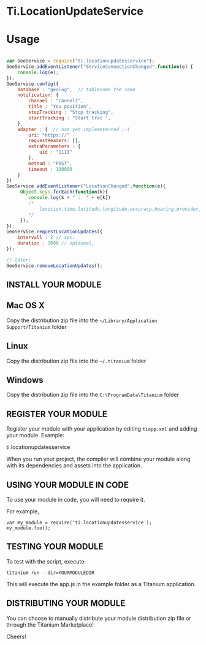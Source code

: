 # Ti.LocationUpdateService


# Usage

```javascript

var GeoService = require("ti.locationupdatesservice");
GeoService.addEventListener("ServiceConnectionChanged",function(e) {
	console.log(e);
});
GeoService.config({
	database : "geolog",  // tablename the same		
	notification: {
		channel : "cannel1",
		title : "You position",
		stopTracking : "Stop tracking",
		startTracking : "Start trac	",
	},
	adapter : {  // not yet implemetented ;-(
		uri: "https://"
		requestHeaders: [],
		extraParameters : {
			uid : "1111"
		},
		method : "POST",
		timeout : 100000
	}
})
GeoService.addEventListener("LocationChanged",function(e){
	 Object.keys.forEach(function(k){
	 	console.log(k + " :  " + e[k])
	 	/* 
	 		location,time,latitude,longitude,accuracy,bearing,provider,speed 
	 	*/
	 });
});
GeoService.requestLocationUpdates({
	intervall : 2 // sec.
	duration : 3600 // optional,
});

// later:
GeoService.removeLocationUpdates();

```


INSTALL YOUR MODULE
-------------------

Mac OS X
--------
Copy the distribution zip file into the `~/Library/Application Support/Titanium` folder

Linux
-----
Copy the distribution zip file into the `~/.titanium` folder

Windows
-------
Copy the distribution zip file into the `C:\ProgramData\Titanium` folder


REGISTER YOUR MODULE
--------------------

Register your module with your application by editing `tiapp.xml` and adding your module.
Example:

<modules>
	<module version="0.1">ti.locationupdatesservice</module>
</modules>

When you run your project, the compiler will combine your module along with its dependencies
and assets into the application.


USING YOUR MODULE IN CODE
-------------------------

To use your module in code, you will need to require it.

For example,

	var my_module = require('ti.locationupdatesservice');
	my_module.foo();


TESTING YOUR MODULE
-------------------

To test with the script, execute:

	titanium run --dir=YOURMODULEDIR

This will execute the app.js in the example folder as a Titanium application.


DISTRIBUTING YOUR MODULE
-------------------------

You can choose to manually distribute your module distribution zip file or through the Titanium Marketplace!


Cheers!
